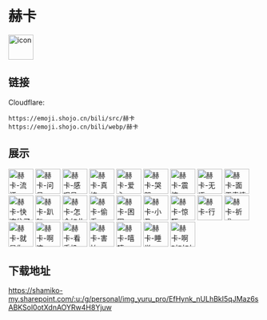 # 赫卡
<img src="https://emoji.shojo.cn/bili/src/赫卡/icon.png" width="50" height="50" alt="icon">

## 链接
Cloudflare:
```
https://emoji.shojo.cn/bili/src/赫卡
https://emoji.shojo.cn/bili/webp/赫卡
```
## 展示
<img src="https://emoji.shojo.cn/bili/src/赫卡/赫卡-流汗.png" width="50" height="50" alt="赫卡-流汗">
<img src="https://emoji.shojo.cn/bili/src/赫卡/赫卡-问号.png" width="50" height="50" alt="赫卡-问号">
<img src="https://emoji.shojo.cn/bili/src/赫卡/赫卡-感叹号.png" width="50" height="50" alt="赫卡-感叹号">
<img src="https://emoji.shojo.cn/bili/src/赫卡/赫卡-真棒.png" width="50" height="50" alt="赫卡-真棒">
<img src="https://emoji.shojo.cn/bili/src/赫卡/赫卡-爱心.png" width="50" height="50" alt="赫卡-爱心">
<img src="https://emoji.shojo.cn/bili/src/赫卡/赫卡-哭哭.png" width="50" height="50" alt="赫卡-哭哭">
<img src="https://emoji.shojo.cn/bili/src/赫卡/赫卡-震惊.png" width="50" height="50" alt="赫卡-震惊">
<img src="https://emoji.shojo.cn/bili/src/赫卡/赫卡-无语.png" width="50" height="50" alt="赫卡-无语">
<img src="https://emoji.shojo.cn/bili/src/赫卡/赫卡-面无表情.png" width="50" height="50" alt="赫卡-面无表情">
<img src="https://emoji.shojo.cn/bili/src/赫卡/赫卡-快冻住了.png" width="50" height="50" alt="赫卡-快冻住了">
<img src="https://emoji.shojo.cn/bili/src/赫卡/赫卡-趴趴.png" width="50" height="50" alt="赫卡-趴趴">
<img src="https://emoji.shojo.cn/bili/src/赫卡/赫卡-怎会如此.png" width="50" height="50" alt="赫卡-怎会如此">
<img src="https://emoji.shojo.cn/bili/src/赫卡/赫卡-偷看.png" width="50" height="50" alt="赫卡-偷看">
<img src="https://emoji.shojo.cn/bili/src/赫卡/赫卡-困困.png" width="50" height="50" alt="赫卡-困困">
<img src="https://emoji.shojo.cn/bili/src/赫卡/赫卡-小丑.png" width="50" height="50" alt="赫卡-小丑">
<img src="https://emoji.shojo.cn/bili/src/赫卡/赫卡-惊吓.png" width="50" height="50" alt="赫卡-惊吓">
<img src="https://emoji.shojo.cn/bili/src/赫卡/赫卡-行.png" width="50" height="50" alt="赫卡-行">
<img src="https://emoji.shojo.cn/bili/src/赫卡/赫卡-祈求.png" width="50" height="50" alt="赫卡-祈求">
<img src="https://emoji.shojo.cn/bili/src/赫卡/赫卡-就是你.png" width="50" height="50" alt="赫卡-就是你">
<img src="https://emoji.shojo.cn/bili/src/赫卡/赫卡-啊这.png" width="50" height="50" alt="赫卡-啊这">
<img src="https://emoji.shojo.cn/bili/src/赫卡/赫卡-看手机.png" width="50" height="50" alt="赫卡-看手机">
<img src="https://emoji.shojo.cn/bili/src/赫卡/赫卡-害怕.png" width="50" height="50" alt="赫卡-害怕">
<img src="https://emoji.shojo.cn/bili/src/赫卡/赫卡-嘻嘻.png" width="50" height="50" alt="赫卡-嘻嘻">
<img src="https://emoji.shojo.cn/bili/src/赫卡/赫卡-睡觉.png" width="50" height="50" alt="赫卡-睡觉">
<img src="https://emoji.shojo.cn/bili/src/赫卡/赫卡-啊对对对.png" width="50" height="50" alt="赫卡-啊对对对">

## 下载地址

https://shamiko-my.sharepoint.com/:u:/g/personal/img_yuru_pro/EfHynk_nULhBkI5qJMaz6sABKSol0otXdnAOYRw4H8Yjuw